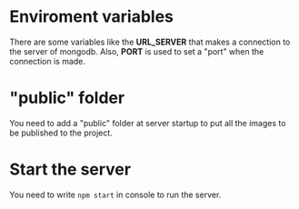 # Enviroment variables

There are some variables like the **URL_SERVER** that makes a connection to the server of mongodb. Also, **PORT** is used to set a "port" when the connection is made.

# "public" folder

You need to add a "public" folder at server startup to put all the images to be published to the project.

# Start the server

You need to write `npm start` in console to run the server.